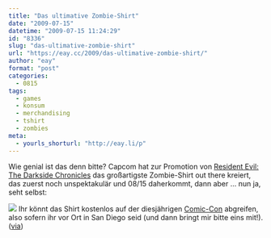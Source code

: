 ```yaml
---
title: "Das ultimative Zombie-Shirt"
date: "2009-07-15"
datetime: "2009-07-15 11:24:29"
id: "8336"
slug: "das-ultimative-zombie-shirt"
url: "https://eay.cc/2009/das-ultimative-zombie-shirt/"
author: "eay"
format: "post"
categories:
  - 0815
tags:
  - games
  - konsum
  - merchandising
  - tshirt
  - zombies
meta:
  - yourls_shorturl: "http://eay.li/p"
---
```


Wie genial ist das denn bitte? Capcom hat zur Promotion von [Resident Evil: The Darkside Chronicles](http://www.amazon.de/exec/obidos/ASIN/B002CKJ1I8/eayznet-21) das großartigste Zombie-Shirt out there kreiert, das zuerst noch unspektakulär und 08/15 daherkommt, dann aber ... nun ja, seht selbst:

![](https://eay.cc/uploads/2009/rezombieshirt.jpg) Ihr könnt das Shirt kostenlos auf der diesjährigen [Comic-Con](http://www.comic-con.org/) abgreifen, also sofern ihr vor Ort in San Diego seid (und dann bringt mir bitte eins mit!). ([via](http://www.wonderlandblog.com/wonderland/2009/07/capcom-zombie-tee.html))

